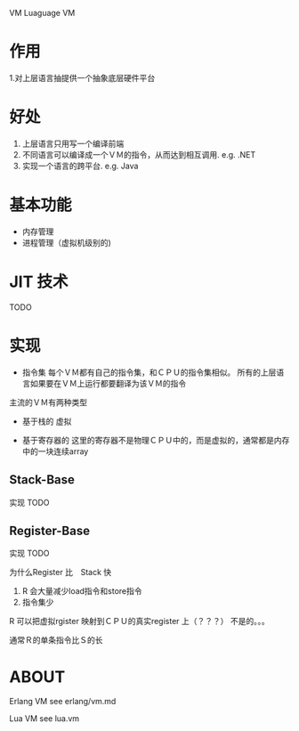 

VM 
Luaguage VM


作用
======================================
1.对上层语言抽提供一个抽象底层硬件平台


好处
=====================================
1. 上层语言只用写一个编译前端
2. 不同语言可以编译成一个ＶＭ的指令，从而达到相互调用. e.g. .NET
3. 实现一个语言的跨平台. e.g. Java


基本功能
=====================================
* 内存管理
* 进程管理（虚拟机级别的)


JIT 技术
====================================
TODO

实现
====================================
* 指令集
  每个ＶＭ都有自己的指令集，和ＣＰＵ的指令集相似。
  所有的上层语言如果要在ＶＭ上运行都要翻译为该ＶＭ的指令


主流的ＶＭ有两种类型


* 基于栈的
虚拟

* 基于寄存器的
 这里的寄存器不是物理ＣＰＵ中的，而是虚拟的，通常都是内存中的一块连续array


Stack-Base
-------------------------------------
实现
TODO


Register-Base
-------------------------------------
实现
TODO

为什么Register 比　Stack 快
1. R 会大量减少load指令和store指令
2. 指令集少

R 可以把虚拟rgister 映射到ＣＰＵ的真实register 上（？？？）
 不是的。。。

通常Ｒ的单条指令比Ｓ的长




ABOUT
================================

Erlang VM
see erlang/vm.md

Lua VM
see lua.vm
